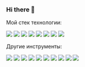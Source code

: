 ### Hi there 👋

Мой стек технологии:

<img src="https://img.shields.io/badge/html5-red?style=for-the-badge&logo=html5&logoColor=white"/> <img src="https://img.shields.io/badge/css3-blue?style=for-the-badge&logo=css3&logoColor=white"/> <img src="https://img.shields.io/badge/sass-FF1493?style=for-the-badge&logo=sass&logoColor=white"/> <img src="https://img.shields.io/badge/bootstrap-9400D3?style=for-the-badge&logo=bootstrap&logoColor=white"/> <img src="https://img.shields.io/badge/git-FF4500?style=for-the-badge&logo=git&logoColor=white"/> <img src="https://img.shields.io/badge/github-gray?style=for-the-badge&logo=github&logoColor=white"/> <img src="https://img.shields.io/badge/javascript-FFD700?style=for-the-badge&logo=javascript&logoColor=black"/>  <img src="https://img.shields.io/badge/react-1E90FF?style=for-the-badge&logo=react&logoColor=white"/>

Другие инструменты:

<img src="https://img.shields.io/badge/figma-8A2BE2?style=for-the-badge&logo=figma&logoColor=white"/> <img src="https://img.shields.io/badge/photoshop-0000FF?style=for-the-badge&logo=adobephotoshop&logoColor=white"/> <img src="https://img.shields.io/badge/illustrator-FFA500?style=for-the-badge&logo=adobeillustrator&logoColor=white"/> <img src="https://img.shields.io/badge/sony vegas pro-1E90FF?style=for-the-badge&logo=vitess&logoColor=white"/> <img src="https://img.shields.io/badge/audacity-ADFF2F?style=for-the-badge&logo=audacity&logoColor=black"/> <img src="https://img.shields.io/badge/moho pro-FF4500?style=for-the-badge&logo=monster&logoColor=white"/> <img src="https://img.shields.io/badge/blender 3d-FF8C00?style=for-the-badge&logo=blender&logoColor=white"/> <img src="https://img.shields.io/badge/autodesk maya-008B8B?style=for-the-badge&logo=autodesk&logoColor=white"/> <img src="https://img.shields.io/badge/substance painter-FF1493?style=for-the-badge&logo=suzuki&logoColor=white"/> <img src="https://img.shields.io/badge/unreal engine-gray?style=for-the-badge&logo=unreal engine&logoColor=white"/> 






